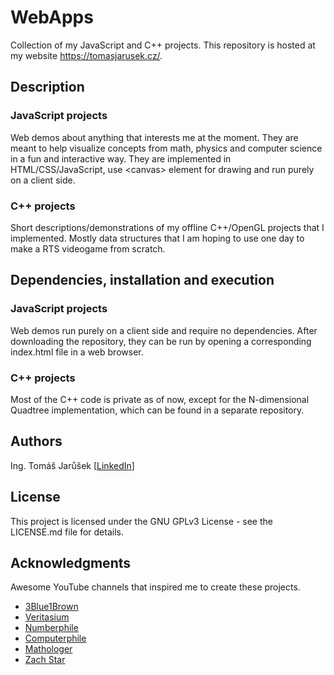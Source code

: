 # WebApps

Collection of my JavaScript and C++ projects.
This repository is hosted at my website https://tomasjarusek.cz/.

## Description

### JavaScript projects
Web demos about anything that interests me at the moment. They are meant to help visualize concepts from math, physics and computer science in a fun and interactive way. They are implemented in HTML/CSS/JavaScript, use \<canvas\> element for drawing and run purely on a client side.

### C++ projects
Short descriptions/demonstrations of my offline C++/OpenGL projects that I implemented. Mostly data structures that I am hoping to use one day to make a RTS videogame from scratch.

## Dependencies, installation and execution

### JavaScript projects

Web demos run purely on a client side and require no dependencies. After downloading the repository, they can be run by opening a corresponding index.html file in a web browser.

### C++ projects

Most of the C++ code is private as of now, except for the N-dimensional Quadtree implementation, which can be found in a separate repository.

## Authors

Ing. Tomáš Jarůšek \[[LinkedIn](https://www.linkedin.com/in/tomáš-jarůšek-7a765284)\]

## License

This project is licensed under the GNU GPLv3 License - see the LICENSE.md file for details.

## Acknowledgments

Awesome YouTube channels that inspired me to create these projects.
* [3Blue1Brown](https://www.youtube.com/c/3blue1brown)
* [Veritasium](https://www.youtube.com/@veritasium)
* [Numberphile](https://www.youtube.com/@numberphile)
* [Computerphile](https://www.youtube.com/@Computerphile)
* [Mathologer](https://www.youtube.com/@Mathologer)
* [Zach Star](https://www.youtube.com/@zachstar)
